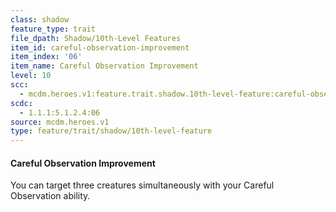 ```yaml
---
class: shadow
feature_type: trait
file_dpath: Shadow/10th-Level Features
item_id: careful-observation-improvement
item_index: '06'
item_name: Careful Observation Improvement
level: 10
scc:
  - mcdm.heroes.v1:feature.trait.shadow.10th-level-feature:careful-observation-improvement
scdc:
  - 1.1.1:5.1.2.4:06
source: mcdm.heroes.v1
type: feature/trait/shadow/10th-level-feature
---
```


#### Careful Observation Improvement

You can target three creatures simultaneously with your Careful Observation ability.
